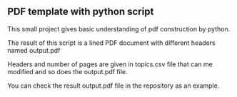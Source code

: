 ## PDF template with python script
This small project gives basic understanding of pdf construction by python.

The result of this script is a lined PDF document with different headers named output.pdf

Headers and number of pages are given in topics.csv file that can me modified and
so does the output.pdf file.

You can check the result output.pdf file in the repository as an example.